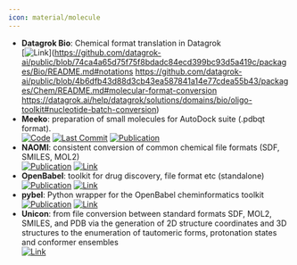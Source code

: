 ```yaml
---
icon: material/molecule
---
```


- **Datagrok Bio**: Chemical format translation in Datagrok  
	[![Link](https://img.shields.io/badge/Link-online-brightgreen?style=for-the-badge&logo=cachet&logoColor=65FF8F)](https://github.com/datagrok-ai/public/blob/74ca4a65d75f75f8bdadc84ecd399bc93d5a419c/packages/Bio/README.md#notations
https://github.com/datagrok-ai/public/blob/4b6dfb43d88d3cb43ea587841a14e77cdea55b43/packages/Chem/README.md#molecular-format-conversion
https://datagrok.ai/help/datagrok/solutions/domains/bio/oligo-toolkit#nucleotide-batch-conversion) 
- **Meeko**: preparation of small molecules for AutoDock suite (.pdbqt format).  
		[![Code](https://img.shields.io/github/stars/forlilab/Meeko?style=for-the-badge&logo=github)](https://github.com/forlilab/Meeko) [![Last Commit](https://img.shields.io/github/last-commit/forlilab/Meeko?style=for-the-badge&logo=github)](https://github.com/forlilab/Meeko) [![Publication](https://img.shields.io/badge/Publication-Citations:7-blue?style=for-the-badge&logo=bookstack)](https://doi.org/10.1017/qrd.2022.18) 
- **NAOMI**: consistent conversion of common chemical file formats (SDF, SMILES, MOL2)  
	[![Publication](https://img.shields.io/badge/Publication-Citations:53-blue?style=for-the-badge&logo=bookstack)](https://doi.org/10.1021/ci200324e) [![Link](https://img.shields.io/badge/Link-online-brightgreen?style=for-the-badge&logo=cachet&logoColor=65FF8F)](https://www.zbh.uni-hamburg.de/en/forschung/amd/software/naomi.html) 
- **OpenBabel**: toolkit for drug discovery, file format etc (standalone)  
	[![Publication](https://img.shields.io/badge/Publication-Citations:6477-blue?style=for-the-badge&logo=bookstack)](https://doi.org/10.1186/1758-2946-3-33) [![Link](https://img.shields.io/badge/Link-offline-red?style=for-the-badge&logo=xamarin&logoColor=red)](http://openbabel.org/wiki/Main_Page) 
- **pybel**: Python wrapper for the OpenBabel cheminformatics toolkit  
	[![Publication](https://img.shields.io/badge/Publication-Citations:297-blue?style=for-the-badge&logo=bookstack)](https://doi.org/10.1186/1752-153X-2-5) [![Link](https://img.shields.io/badge/Link-online-brightgreen?style=for-the-badge&logo=cachet&logoColor=65FF8F)](https://openbabel.org/docs/UseTheLibrary/Python_Pybel.html) 
- **Unicon**: from file conversion between standard formats SDF, MOL2, SMILES, and PDB via the generation of 2D structure coordinates and 3D structures to the enumeration of tautomeric forms, protonation states and conformer ensembles  
	[![Link](https://img.shields.io/badge/Link-online-brightgreen?style=for-the-badge&logo=cachet&logoColor=65FF8F)](https://www.zbh.uni-hamburg.de/en/forschung/amd/software/unicon.html) 
